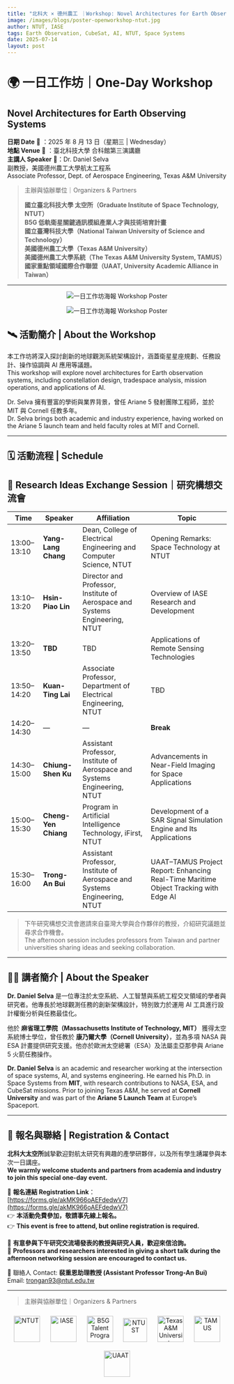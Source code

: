 ```yaml
---
title: "北科大 × 德州農工 ｜Workshop: Novel Architectures for Earth Observing Systems"
image: /images/blogs/poster-openworkshop-ntut.jpg
author: NTUT, IASE
tags: Earth Observation, CubeSat, AI, NTUT, Space Systems
date: 2025-07-14
layout: post
---
```


# 🌍 一日工作坊｜One-Day Workshop  
## **Novel Architectures for Earth Observing Systems**

**日期 Date** 📅 ：2025 年 8 月 13 日（星期三 | Wednesday）  
**地點 Venue** 📍 ：臺北科技大學 合科館第三演講廳  
**主講人 Speaker** 🎤：Dr. Daniel Selva  
副教授，美國德州農工大學航太工程系  
Associate Professor, Dept. of Aerospace Engineering, Texas A&M University  

> 主辦與協辦單位｜Organizers & Partners  
>  
> **國立臺北科技大學 太空所（Graduate Institute of Space Technology, NTUT）**  
> **B5G 低軌衛星關鍵通訊模組產業人才與技術培育計畫**  
> **國立臺灣科技大學（National Taiwan University of Science and Technology）**  
> **美國德州農工大學（Texas A&M University）**  
> **美國德州農工大學系統（The Texas A&M University System, TAMUS）**  
> **國家重點領域國際合作聯盟（UAAT, University Academic Alliance in Taiwan）**

---
<p align="center">
  <img src="/images/blogs/poster-openworkshop-ntut.jpg" alt="一日工作坊海報 Workshop Poster" style="max-width: 100%; height: auto;">
</p>
<p align="center">
  <img src="/images/blogs/poster-openworkshop-ntut-2.jpg" alt="一日工作坊海報 Workshop Poster" style="max-width: 100%; height: auto;">
</p>

## 🛰 活動簡介 | About the Workshop

本工作坊將深入探討創新的地球觀測系統架構設計，涵蓋衛星星座規劃、任務設計、操作協調與 AI 應用等議題。  
This workshop will explore novel architectures for Earth observation systems, including constellation design, tradespace analysis, mission operations, and applications of AI.

Dr. Selva 擁有豐富的學術與業界背景，曾任 Ariane 5 發射團隊工程師，並於 MIT 與 Cornell 任教多年。  
Dr. Selva brings both academic and industry experience, having worked on the Ariane 5 launch team and held faculty roles at MIT and Cornell.

---

## 🗓 活動流程 | Schedule
## 🧠 Research Ideas Exchange Session｜研究構想交流會  

| Time         | Speaker           | Affiliation                                                                 | Topic                                                                                     |
|--------------|-------------------|------------------------------------------------------------------------------|-------------------------------------------------------------------------------------------|
| 13:00–13:10  | **Yang-Lang Chang** | Dean, College of Electrical Engineering and Computer Science, NTUT         | Opening Remarks: Space Technology at NTUT                                                |
| 13:10–13:20  | **Hsin-Piao Lin**  | Director and Professor, Institute of Aerospace and Systems Engineering, NTUT | Overview of IASE Research and Development                                                |
| 13:20–13:50  | **TBD**            | TBD                                                                          | Applications of Remote Sensing Technologies                                              |
| 13:50–14:20  | **Kuan-Ting Lai**  | Associate Professor, Department of Electrical Engineering, NTUT             | TBD                                                                                       |
| 14:20–14:30  | —                 | —                                                                            | **Break**                                                                                 |
| 14:30–15:00  | **Chiung-Shen Ku** | Assistant Professor, Institute of Aerospace and Systems Engineering, NTUT   | Advancements in Near-Field Imaging for Space Applications                                |
| 15:00–15:30  | **Cheng-Yen Chiang** | Program in Artificial Intelligence Technology, iFirst, NTUT                 | Development of a SAR Signal Simulation Engine and Its Applications                       |
| 15:30–16:00  | **Trong-An Bui**   | Assistant Professor, Institute of Aerospace and Systems Engineering, NTUT   | UAAT–TAMUS Project Report: Enhancing Real-Time Maritime Object Tracking with Edge AI     |


> 下午研究構想交流會邀請來自臺灣大學與合作夥伴的教授，介紹研究議題並尋求合作機會。  
> The afternoon session includes professors from Taiwan and partner universities sharing ideas and seeking collaboration.

---

## 👨‍🏫 講者簡介 | About the Speaker

**Dr. Daniel Selva** 是一位專注於太空系統、人工智慧與系統工程交叉領域的學者與研究者。他專長於地球觀測任務的創新架構設計，特別致力於運用 AI 工具進行設計權衡分析與任務最佳化。

他於 **麻省理工學院（Massachusetts Institute of Technology, MIT）** 獲得太空系統博士學位，曾任教於 **康乃爾大學（Cornell University）**，並為多項 NASA 與 ESA 計畫提供研究支援。他亦於歐洲太空總署（ESA）及法屬圭亞那參與 Ariane 5 火箭任務操作。

**Dr. Daniel Selva** is an academic and researcher working at the intersection of space systems, AI, and systems engineering. He earned his Ph.D. in Space Systems from **MIT**, with research contributions to NASA, ESA, and CubeSat missions. Prior to joining Texas A&M, he served at **Cornell University** and was part of the **Ariane 5 Launch Team** at Europe’s Spaceport.

---

## 📩 報名與聯絡 | Registration & Contact

**北科大太空所**誠摯歡迎對航太研究有興趣的產學研夥伴，以及所有學生踴躍參與本次一日講座。  
**We warmly welcome students and partners from academia and industry to join this special one-day event.**

🔗 **報名連結 Registration Link**：  
[https://forms.gle/akMK966oAEFdedwV7](https://forms.gle/akMK966oAEFdedwV7)  
👉 **本活動免費參加，敬請事先線上報名。**  
👉 **This event is free to attend, but online registration is required.**

📢 **有意參與下午研究交流場發表的教授與研究人員，歡迎來信洽詢。**  
📢 **Professors and researchers interested in giving a short talk during the afternoon networking session are encouraged to contact us.**

📧 聯絡人 Contact: **裴重恩助理教授 (Assistant Professor Trong-An Bui)**  
Email: [trongan93@ntut.edu.tw](mailto:trongan93@ntut.edu.tw)

---
> 主辦與協辦單位｜Organizers & Partners  

<p align="center">
  <img src="/images/blogs/taipeitech-logo.jpg" alt="NTUT" height="60" style="margin: 10px;">
  <img src="/images/blogs/ntut-iase-logo.png" alt="IASE" height="60" style="margin: 10px;">
  <img src="/images/blogs/b5g-logo.png" alt="B5G Talent Program" height="60" style="margin: 10px;">
  <img src="/images/blogs/taiwantech-logo.png" alt="NTUST" height="55" style="margin: 10px;">
  <img src="/images/blogs/tam-logo.jpg" alt="Texas A&M University" height="60" style="margin: 10px;">
  <img src="/images/blogs/tamus-logo.png" alt="TAMUS" height="60" style="margin: 10px;">
  <img src="/images/blogs/uaat-logo.png" alt="UAAT" height="60" style="margin: 10px;">
</p>


